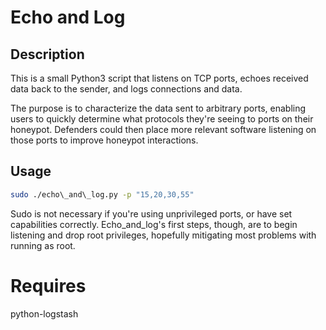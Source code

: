 # Echo and Log

## Description
This is a small Python3 script that listens on TCP ports, echoes received data back to the sender, and logs connections and data.

The purpose is to characterize the data sent to arbitrary ports, enabling users to quickly determine what protocols they're seeing to ports on their honeypot.  Defenders could then place more relevant software listening on those ports to improve honeypot interactions.

## Usage
```sh
sudo ./echo\_and\_log.py -p "15,20,30,55"
```

Sudo is not necessary if you're using unprivileged ports, or have set capabilities correctly.  Echo\_and\_log's first steps, though, are to begin listening and drop root privileges, hopefully mitigating most problems with running as root.

# Requires
python-logstash
